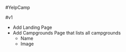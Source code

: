 #YelpCamp

#v1
* Add Landing Page
* Add Campgrounds Page that lists all campgrounds
	* Name
	* Image

